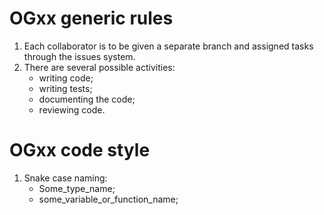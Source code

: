 # OGxx generic rules

1. Each collaborator is to be given a separate branch and assigned tasks through the issues system.
2. There are several possible activities:
   * writing code;
   * writing tests;
   * documenting the code;
   * reviewing code.

# OGxx code style

1. Snake case naming:
   * Some_type_name;
   * some_variable_or_function_name;
